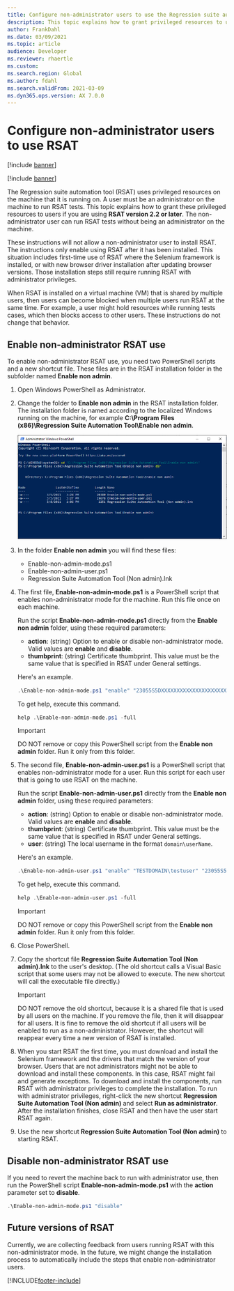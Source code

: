 ```yaml
---
title: Configure non-administrator users to use the Regression suite automation tool (RSAT)
description: This topic explains how to grant privileged resources to users in RSAT version 2.2 and later.
author: FrankDahl
ms.date: 03/09/2021
ms.topic: article
audience: Developer
ms.reviewer: rhaertle
ms.custom:
ms.search.region: Global
ms.author: fdahl
ms.search.validFrom: 2021-03-09
ms.dyn365.ops.version: AX 7.0.0
---
```


# Configure non-administrator users to use RSAT

[!include [banner](../../includes/banner.md)]

[!include [banner](../../includes/preview-banner.md)]

The Regression suite automation tool (RSAT) uses privileged resources on the machine that it is running on. A user must be an administrator on the machine to run RSAT tests. This topic explains how to grant these privileged resources to users if you are using **RSAT version 2.2 or later**. The non-administrator user can run RSAT tests without being an administrator on the machine.

These instructions will not allow a non-administrator user to install RSAT. The instructions only enable using RSAT after it has been installed. This situation includes first-time use of RSAT where the Selenium framework is installed, or with new browser driver installation after updating browser versions. Those installation steps still require running RSAT with administrator privileges.

When RSAT is installed on a virtual machine (VM) that is shared by multiple users, then users can become blocked when multiple users run RSAT at the same time. For example, a user might hold resources while running tests cases, which then blocks access to other users. These instructions do not change that behavior.

## Enable non-administrator RSAT use

To enable non-administrator RSAT use, you need two PowerShell scripts and a new shortcut file. These files are in the RSAT installation folder in the subfolder named **Enable non admin**.

1. Open Windows PowerShell as Administrator.
2. Change the folder to **Enable non admin** in the RSAT installation folder. The installation folder is named according to the localized Windows running on the machine, for example **C:\Program Files (x86)\Regression Suite Automation Tool\Enable non admin**.

    ![List of files in PowerShell](media/config-file-list.png)

3. In the folder **Enable non admin** you will find these files:

    + Enable-non-admin-mode.ps1
    + Enable-non-admin-user.ps1
    + Regression Suite Automation Tool (Non admin).lnk

4. The first file, **Enable-non-admin-mode.ps1** is a PowerShell script that enables non-administrator mode for the machine. Run this file once on each machine.

    Run the script **Enable-non-admin-mode.ps1** directly from the **Enable non admin** folder, using these required parameters:

    + **action**: (string) Option to enable or disable non-administrator mode. Valid values are **enable** and **disable**.
    + **thumbprint**: (string) Certificate thumbprint. This value must be the same value that is specified in RSAT under General settings.

    Here's an example.

    ```powershell
    .\Enable-non-admin-mode.ps1 "enable" "23055S5DXXXXXXXXXXXXXXXXXXXXXX"
    ```

    To get help, execute this command.

    ```powershell
    help .\Enable-non-admin-mode.ps1 -full
    ```

    > [!IMPORTANT]
    > DO NOT remove or copy this PowerShell script from the **Enable non admin** folder. Run it only from this folder.

5. The second file, **Enable-non-admin-user.ps1** is a PowerShell script that enables non-administrator mode for a user. Run this script for each user that is going to use RSAT on the machine.

    Run the script **Enable-non-admin-user.ps1** directly from the **Enable non admin** folder, using these required parameters:

    + **action**: (string) Option to enable or disable non-administrator mode. Valid values are **enable** and **disable**.
    + **thumbprint**: (string) Certificate thumbprint. This value must be the same value that is specified in RSAT under General settings.
    + **user**: (string) The local username in the format `domain\userName`.

    Here's an example.

    ```powershell
    .\Enable-non-admin-user.ps1 "enable" "TESTDOMAIN\testuser" "23055S5DXXXXXXXXXXXXXXXXXXXXXX"
    ```

    To get help, execute this command.

    ```powershell
    help .\Enable-non-admin-user.ps1 -full
    ```

    > [!IMPORTANT]
    > DO NOT remove or copy this PowerShell script from the **Enable non admin** folder. Run it only from this folder.

6. Close PowerShell.

7. Copy the shortcut file **Regression Suite Automation Tool (Non admin).lnk** to the user's desktop. (The old shortcut calls a Visual Basic script that some users may not be allowed to execute. The new shortcut will call the executable file directly.)

    > [!IMPORTANT]
    > DO NOT remove the old shortcut, because it is a shared file that is used by all users on the machine. If you remove the file, then it will disappear for all users. It is fine to remove the old shortcut if all users will be enabled to run as a non-administrator. However, the shortcut will reappear every time a new version of RSAT is installed.

8. When you start RSAT the first time, you must download and install the Selenium framework and the drivers that match the version of your browser. Users that are not administrators might not be able to download and install these components. In this case, RSAT might fail and generate exceptions. To download and install the components, run RSAT with administrator privileges to complete the installation. To run with administrator privileges, right-click the new shortcut **Regression Suite Automation Tool (Non admin)** and select **Run as administrator**. After the installation finishes, close RSAT and then have the user start RSAT again.

9. Use the new shortcut **Regression Suite Automation Tool (Non admin)** to starting RSAT.

## Disable non-administrator RSAT use

If you need to revert the machine back to run with administrator use, then run the PowerShell script **Enable-non-admin-mode.ps1** with the **action** parameter set to **disable**.

```powershell
.\Enable-non-admin-mode.ps1 "disable"
```

## Future versions of RSAT

Currently, we are collecting feedback from users running RSAT with this non-administrator mode. In the future, we might change the installation process to automatically include the steps that enable non-administrator users.

[!INCLUDE[footer-include](../../../../includes/footer-banner.md)]
